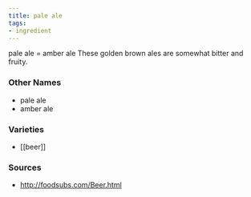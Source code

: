 ```yaml
---
title: pale ale
tags:
- ingredient
---
```

pale ale = amber ale These golden brown ales are somewhat bitter and fruity.

### Other Names

* pale ale
* amber ale

### Varieties

* [[beer]]

### Sources
* http://foodsubs.com/Beer.html
